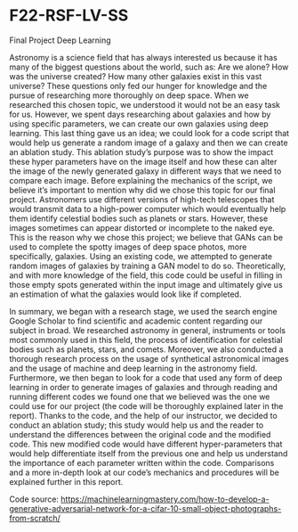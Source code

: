 # F22-RSF-LV-SS
Final Project Deep Learning

Astronomy is a science field that has always interested us because it has many of the biggest questions about the world, such as: Are we alone? How was the universe created? How many other galaxies exist in this vast universe? These questions only fed our hunger for knowledge and the pursue of researching more thoroughly on deep space. When we researched this chosen topic, we understood it would not be an easy task for us. However, we spent days researching about galaxies and how by using specific parameters, we can create our own galaxies using deep learning. This last thing gave us an idea; we could look for a code script that would help us generate a random image of a galaxy and then we can create an ablation study. This ablation study’s purpose was to show the impact these hyper parameters have on the image itself and how these can alter the image of the newly generated galaxy in different ways that we need to compare each image. 
Before explaining the mechanics of the script, we believe it’s important to mention why did we chose this topic for our final project. Astronomers use different versions of high-tech telescopes that would transmit data to a high-power computer which would eventually help them identify celestial bodies such as planets or stars. However, these images sometimes can appear distorted or incomplete to the naked eye. This is the reason why we chose this project; we believe that GANs can be used to complete the spotty images of deep space photos, more specifically, galaxies. Using an existing code, we attempted to generate random images of galaxies by training a GAN model to do so. Theoretically, and with more knowledge of the field, this code could be useful in filling in those empty spots generated within the input image and ultimately give us an estimation of what the galaxies would look like if completed.

In summary, we began with a research stage, we used the search engine Google Scholar to find scientific and academic content regarding our subject in broad. We researched astronomy in general, instruments or tools most commonly used in this field, the process of identification for celestial bodies such as planets, stars, and comets. Moreover, we also conducted a thorough research process on the usage of synthetical astronomical images and the usage of machine and deep learning in the astronomy field. Furthermore, we then began to look for a code that used any form of deep learning in order to generate images of galaxies and through reading and running different codes we found one that we believed was the one we could use for our project (the code will be thoroughly explained later in the report). Thanks to the code, and the help of our instructor, we decided to conduct an ablation study; this study would help us and the reader to understand the differences between the original code and the modified code. This new modified code would have different hyper-parameters that would help differentiate itself from the previous one and help us understand the importance of each parameter written within the code. Comparisons and a more in-depth look at our code’s mechanics and procedures will be explained further in this report.   


Code source: https://machinelearningmastery.com/how-to-develop-a-generative-adversarial-network-for-a-cifar-10-small-object-photographs-from-scratch/
